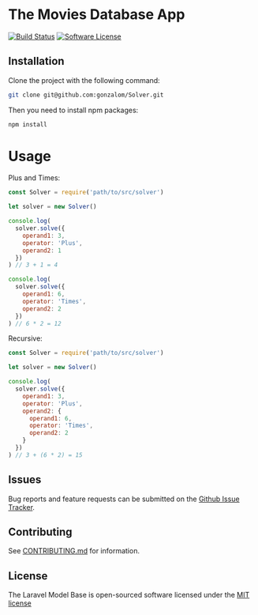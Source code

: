 # The Movies Database App

[![Build Status][ico-travis]][link-travis]
[![Software License][ico-license]](LICENSE.md)


## Installation

Clone the project with the following command:

```bash
git clone git@github.com:gonzalom/Solver.git
```

Then you need to install npm packages:
```bash
npm install
```

# Usage

Plus and Times:

```javascript
const Solver = require('path/to/src/solver')

let solver = new Solver()

console.log(
  solver.solve({
    operand1: 3,
    operator: 'Plus',
    operand2: 1
  })
) // 3 + 1 = 4

console.log(
  solver.solve({
    operand1: 6,
    operator: 'Times',
    operand2: 2
  })
) // 6 * 2 = 12
```

Recursive:

```javascript
const Solver = require('path/to/src/solver')

let solver = new Solver()

console.log(
  solver.solve({
    operand1: 3,
    operator: 'Plus',
    operand2: {
      operand1: 6,
      operator: 'Times',
      operand2: 2
    }
  })
) // 3 + (6 * 2) = 15
```

## Issues

Bug reports and feature requests can be submitted on the [Github Issue Tracker](https://github.com/gonzalom/Solver/issues).

## Contributing

See [CONTRIBUTING.md](CONTRIBUTING.md) for information.

## License

The Laravel Model Base is open-sourced software licensed under the [MIT license](http://opensource.org/licenses/MIT)


[ico-license]: https://img.shields.io/badge/license-MIT-brightgreen.svg?style=flat-square
[ico-travis]: https://travis-ci.org/gonzalom/Solver.svg?branch=master

[link-travis]: https://travis-ci.org/gonzalom/Solver
[link-author]: https://github.com/gonzalom